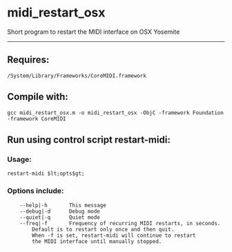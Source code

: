 # midi_restart_osx
Short program to restart the MIDI interface on OSX Yosemite

-------------------------------------------------------------

## Requires:
	/System/Library/Frameworks/CoreMIDI.framework


## Compile with:

	gcc midi_restart_osx.m -o midi_restart_osx -ObjC -framework Foundation -framework CoreMIDI

## Run using control script restart-midi:

### Usage:
    restart-midi $lt;opts$gt;
    
### Options include:

        --help|-h       This message
        --debug|-d      Debug mode
        --quiet|-q      Quiet mode
        --freq|-f       Frequency of recurring MIDI restarts, in seconds.
			Default is to restart only once and then quit.
			When -f is set, restart-midi will continue to restart
			the MIDI interface until manually stopped.
